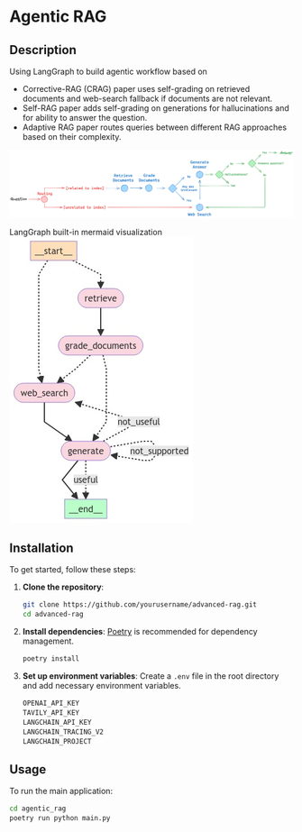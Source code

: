 # Agentic RAG

## Description
Using LangGraph to build agentic workflow based on
- Corrective-RAG (CRAG) paper uses self-grading on retrieved documents and web-search fallback if documents are not relevant.
- Self-RAG paper adds self-grading on generations for hallucinations and for ability to answer the question.
- Adaptive RAG paper routes queries between different RAG approaches based on their complexity.

![Advanced RAG](img/langgraph_adaptive_rag.png)

LangGraph built-in mermaid visualization
![LangGraphRAG](agentic_rag/graph.png)
## Installation

To get started, follow these steps:

1. **Clone the repository**:
    ```sh
    git clone https://github.com/yourusername/advanced-rag.git
    cd advanced-rag
    ```

2. **Install dependencies**:
    [Poetry](https://python-poetry.org/) is recommended for dependency management.
    ```sh
    poetry install
    ```

3. **Set up environment variables**:
    Create a `.env` file in the root directory and add necessary environment variables.
    ```sh
    OPENAI_API_KEY 
    TAVILY_API_KEY
    LANGCHAIN_API_KEY
    LANGCHAIN_TRACING_V2
    LANGCHAIN_PROJECT
    ```

## Usage

To run the main application:

```sh
cd agentic_rag
poetry run python main.py
```
